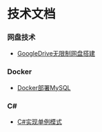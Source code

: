# 技术文档
### 网盘技术
  * [GoogleDrive无限制网盘搭建](/杂项/GoogleDriver无限容量团队盘搭建方式.md)



### Docker
  * [Docker部署MySQL](/杂项/docker部署mysql.md)


### C#
  * [C#实现单例模式](/C-Sharp/C#实现单例模式.md)
